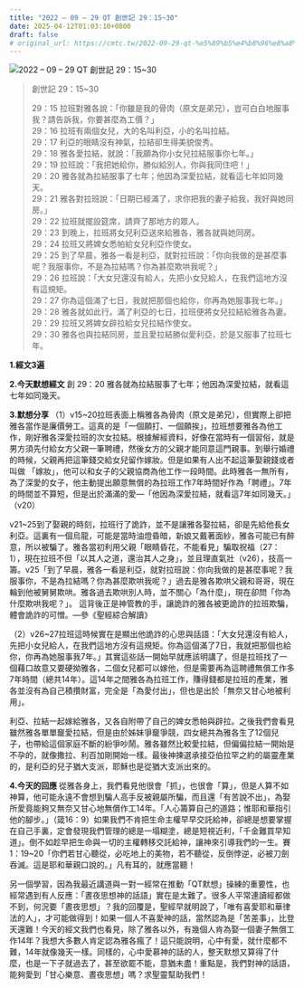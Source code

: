 ```yaml
---
title: "2022 – 09 – 29 QT 創世記 29：15~30"
date: 2025-04-12T01:03:10+0800
draft: false
# original_url: https://cmtc.tw/2022-09-29-qt-%e5%89%b5%e4%b8%96%e8%a8%98-29%ef%bc%9a1530
---
```


![2022 – 09 – 29 QT 創世記 29：15\~30](/images/qt.jpg  "2022 – 09 – 29 QT 創世記 29：15\~30")

> 創世記 29：15\~30
>
> 29：15 拉班對雅各說：「你雖是我的骨肉（原文是弟兄），豈可白白地服事我？請告訴我，你要甚麼為工價？」  
> 29：16 拉班有兩個女兒，大的名叫利亞，小的名叫拉結。  
> 29：17 利亞的眼睛沒有神氣，拉結卻生得美貌俊秀。  
> 29：18 雅各愛拉結，就說：「我願為你小女兒拉結服事你七年。」  
> 29：19 拉班說：「我把她給你，勝似給別人，你與我同住吧！」  
> 29：20 雅各就為拉結服事了七年；他因為深愛拉結，就看這七年如同幾天。  
> 29：21 雅各對拉班說：「日期已經滿了，求你把我的妻子給我，我好與她同房。」  
> 29：22 拉班就擺設筵席，請齊了那地方的眾人。  
> 29：23 到晚上，拉班將女兒利亞送來給雅各，雅各就與她同房。  
> 29：24 拉班又將婢女悉帕給女兒利亞作使女。  
> 29：25 到了早晨，雅各一看是利亞，就對拉班說：「你向我做的是甚麼事呢？我服事你，不是為拉結嗎？你為甚麼欺哄我呢？」  
> 29：26 拉班說：「大女兒還沒有給人，先把小女兒給人，在我們這地方沒有這規矩。  
> 29：27 你為這個滿了七日，我就把那個也給你，你再為她服事我七年。」  
> 29：28 雅各就如此行。滿了利亞的七日，拉班便將女兒拉結給雅各為妻。  
> 29：29 拉班又將婢女辟拉給女兒拉結作使女。  
> 29：30 雅各也與拉結同房，並且愛拉結勝似愛利亞，於是又服事了拉班七年。

**1.經文3遍**

**2.今天默想經文**
創 29：20 雅各就為拉結服事了七年；他因為深愛拉結，就看這七年如同幾天。

**3.默想分享**
（1）v15\~20拉班表面上稱雅各為骨肉（原文是弟兄），但實際上卻把雅各當作是廉價勞工。這真的是「一個願打、一個願挨」，拉班想要雅各為他工作，剛好雅各深愛拉班的次女拉結。根據解經資料，好像在當時有一個習俗，就是男方須先付給女方父親一筆聘禮，然後女方的父親才能同意這門親事。到舉行婚禮的時候，父親再把這筆錢交給女兒留作嫁妝。但是如果有人出不起這筆娶親錢或者叫做 「嫁妝」，他可以和女子的父親協商為他工作一段時間。此時雅各一無所有，為了深愛的女子，他主動提出願意無償的為拉班工作7年時間好作為「聘禮」。7年的時間並不算短，但是出於滿滿的愛—「他因為深愛拉結，就看這7年如同幾天。」（v20）

v21\~25到了娶親的時刻，拉班行了詭詐，並不是讓雅各娶拉結，卻是先給他長女利亞。這裏有一個烏龍，可能是當時油燈昏暗，新娘又戴著面紗，雅各可能已有醉意，所以被騙了。雅各當初利用父親「眼睛昏花，不能看見」騙取祝福（27：1），現在拉班不但「以其人之道，還治其人之身」，並且理直氣壯（v26），技高一籌。v25「到了早晨，雅各一看是利亞，就對拉班說：你向我做的是甚麼事呢？我服事你，不是為拉結嗎？你為甚麼欺哄我呢？」過去是雅各欺哄父親和哥哥，現在輪到他被舅舅欺哄。雅各過去欺哄別人時，並不關心「為什麼」，現在卻問「你為什麼欺哄我呢？」。 這背後正是神管教的手，讓詭詐的雅各被更詭詐的拉班欺騙，體會詭詐的可憎。—參《聖經綜合解讀》

（2）v26\~27拉班這時候實在是顯出他詭詐的心思與話語：「大女兒還沒有給人，先把小女兒給人，在我們這地方沒有這規矩。你為這個滿了7日，我就把那個也給你，你再為她服事我7年。」其實這些話一開始早就應該明講了，但是拉班找了一個藉口故意又要硬拗雅各，二個女兒都可以嫁他，但是需要再為這聘禮無償工作多7年時間（總共14年）。這14年之間雅各為拉班工作，賺得錢都是拉班的產業，雅各並沒有為自己積攢財富，完全是「為愛付出」，但也是出於「無奈又甘心地被利用」。

利亞、拉結一起嫁給雅各，又各自附帶了自己的婢女悉帕與辟拉。之後我們會看見雖然雅各單單竉愛拉結，但是由於姊妹爭竉爭競，四女總共為雅各生了12個兒子，也帶給這個家庭不斷的紛爭吵鬧。雅各雖然比較愛拉結，但偏偏拉結一開始是不孕的，就像撒拉、利百加剛開始一樣。最後神揀選承接亞伯拉罕之約的屬靈產業的，是利亞的兒子猶大支派，耶穌也是從猶大支派出來的。

**4.今天的回應**
從雅各身上，我們看見他很會「抓」，也很會「算」，但是人算不如神算，他可能永遠不會想到騙人高手反被親屬所騙，而且還「有苦說不出」，為娶所愛竟能夠又無奈又甘心地無償作工14年。「人心籌算自己的道路；惟耶和華指引他的腳步。」（箴16：9）如果我們不肯把生命主權早早交託給神，卻總是想要掌握在自己手裏，定會發現我們管理的總是一塌糊塗，總是短視近利，「千金難買早知道」。倒不如趁早把生命與一切的主權轉移交託給神，讓神來引導我們的一生。賽1：19\~20「你們若甘心聽從，必吃地上的美物，若不聽從，反倒悖逆，必被刀劍吞滅。這是耶和華親口說的。」凡有耳的，就應當聽！

另一個學習，因為我最近講道與一對一經常在推動「QT默想」操練的重要性，也經常遇到有人反應：「晝夜思想神的話語」實在是太難了。很多人平常連讀經都做不到，何況要「晝夜思想」？我的回覆是，聖經早就明說了，「唯有喜愛耶和華律法的人」，才可能做得到！如果一個人不喜愛神的話，當然認為是「苦差事」，比登天還難！今天的經文我們也看見，除了雅各以外，有幾個人肯為娶一個妻子無償工作14年？我想大多數人肯定認為雅各瘋了！這只能說明，心中有愛，就什麼都不難，14年就像幾天一樣。同樣的，心中愛慕神的話的人，整天默想又算得了什麼，也是一下子就過去了，甚至欲罷不能，意猶未盡！重點是，我們對神的話語，能夠愛到「甘心樂意、晝夜思想」嗎？求聖靈幫助我們！
